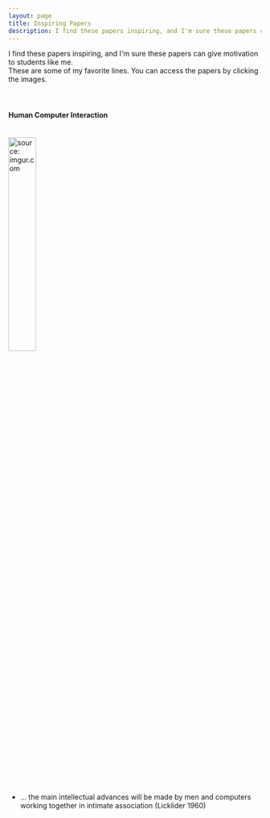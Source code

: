 ```yaml
---
layout: page
title: Inspiring Papers
description: I find these papers inspiring, and I'm sure these papers can give motivation to students like me.
---
```

I find these papers inspiring, and I'm sure these papers can give motivation to students like me.<br>
These are some of my favorite lines. You can access the papers by clicking the images.<br>
<br>
<br>


#### Human Computer Interaction
<br>
<a href="https://pubsonline.informs.org/doi/pdf/10.1287/isre.2018.0784"><img src="https://i.imgur.com/DvRr2wu.jpg" width="33%" height="33%" title="source: imgur.com" /></a>

- ... the main intellectual advances will be made by men and computers working together in intimate association (Licklider 1960)
